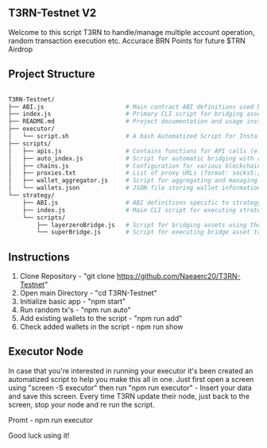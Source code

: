 ## T3RN-Testnet V2

Welcome to this script T3RN to handle/manage multiple account operation, random transaction execution etc.
Accurace BRN Points for future $TRN Airdrop

## Project Structure

```bash

T3RN-Testnet/
├── ABI.js                       # Main contract ABI definitions used by the CLI.
├── index.js                     # Primary CLI script for bridging assets and checking points.
├── README.md                    # Project documentation and usage instructions.
├── executor/
│   └── script.sh                # A bash Automatized Script for Instalation & Execution of Executor Node.
├── scripts/
│   ├── apis.js                  # Contains functions for API calls (e.g., fee estimation).
│   ├── auto_index.js            # Script for automatic bridging with random transactions.
│   ├── chains.js                # Configuration for various blockchain networks.
│   ├── proxies.txt              # List of proxy URLs (format: socks5://user:pass@ip:port).
│   ├── wallet_aggregator.js     # Script for aggregating and managing wallet data.
│   └── wallets.json             # JSON file storing wallet information (addresses, keys, etc.).
└── strategy/
    ├── ABI.js                   # ABI definitions specific to strategy contracts.
    ├── index.js                 # Main CLI script for executing strategy-based operations.
    └── scripts/
        ├── layerzeroBridge.js   # Script for bridging assets using the LayerZero protocol.
        └── superBridge.js       # Script for executing bridge asset transactions on Super bridge.

```

## Instructions

1. Clone Repository - "git clone https://github.com/Naeaerc20/T3RN-Testnet"
2. Open main Directory - "cd T3RN-Testnet"
3. Initialize basic app - "npm start"
4. Run random tx's - "npm run auto"
5. Add existing wallets to the script - "npm run add"
6. Check added wallets in the script - npm run show

## Executor Node

In case that you're interested in running your executor it's been created an automatized script to help you make this all in one.
Just first open a screen using "screen -S executor" then run "npm run executor" - Insert your data and save this screen.
Every time T3RN update their node, just back to the screen, stop your node and re run the script.

Promt - npm run executor


Good luck using it!
